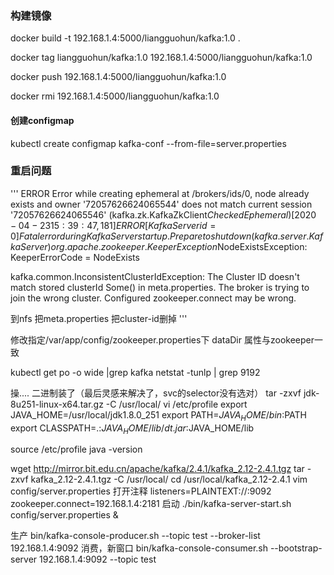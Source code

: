 ### 构建镜像
docker build -t 192.168.1.4:5000/liangguohun/kafka:1.0 .

docker tag liangguohun/kafka:1.0 192.168.1.4:5000/liangguohun/kafka:1.0

docker push 192.168.1.4:5000/liangguohun/kafka:1.0

docker rmi 192.168.1.4:5000/liangguohun/kafka:1.0
#### 创建configmap
kubectl create configmap kafka-conf --from-file=server.properties

### 重启问题

'''
ERROR Error while creating ephemeral at /brokers/ids/0, node already exists and owner '72057626624065544' does not match current session '72057626624065546' (kafka.zk.KafkaZkClient$CheckedEphemeral)
[2020-04-23 15:39:47,181] ERROR [KafkaServer id=0] Fatal error during KafkaServer startup. Prepare to shutdown (kafka.server.KafkaServer)
org.apache.zookeeper.KeeperException$NodeExistsException: KeeperErrorCode = NodeExists 


kafka.common.InconsistentClusterIdException: The Cluster ID  doesn't match stored clusterId Some() in meta.properties. The broker is trying to join the wrong cluster. Configured zookeeper.connect may be wrong.

到nfs 把meta.properties 把cluster-id删掉
'''

修改指定/var/app/config/zookeeper.properties下
dataDir 属性与zookeeper一致


kubectl get po -o wide |grep kafka
netstat -tunlp | grep 9192


操.... 二进制装了（最后灵感来解决了，svc的selector没有选对）
tar -zxvf jdk-8u251-linux-x64.tar.gz -C /usr/local/
vi /etc/profile
export JAVA_HOME=/usr/local/jdk1.8.0_251
export PATH=$JAVA_HOME/bin:$PATH
export CLASSPATH=.:$JAVA_HOME/lib/dt.jar:$JAVA_HOME/lib

source /etc/profile
java -version

wget http://mirror.bit.edu.cn/apache/kafka/2.4.1/kafka_2.12-2.4.1.tgz
tar -zxvf kafka_2.12-2.4.1.tgz -C /usr/local/
cd /usr/local/kafka_2.12-2.4.1
vim config/server.properties
打开注释
listeners=PLAINTEXT://:9092
zookeeper.connect=192.168.1.4:2181
启动
./bin/kafka-server-start.sh config/server.properties &

生产
bin/kafka-console-producer.sh --topic test --broker-list 192.168.1.4:9092
消费，新窗口
bin/kafka-console-consumer.sh --bootstrap-server 192.168.1.4:9092 --topic test